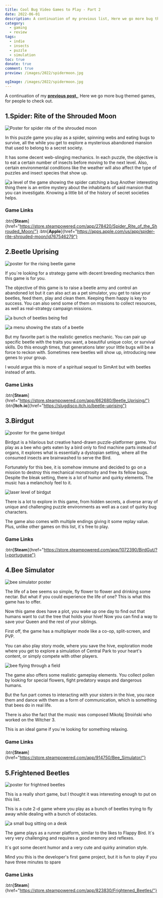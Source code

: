 ```yaml
---
title: Cool Bug Video Games to Play - Part 2
date: 2022-06-01
description: A continuation of my previous list, Here we go more bug themed games, for people to check out. From Puzzles to Insect Simulators, there´s some variety.
category:
  - gaming
  - review
tags:
  - indie
  - insects
  - puzzle
  - simulation
toc: true
donate: true
comment: true
preview: /images/2022/spidermoon.jpg

ogImage: /images/2022/spidermoon.jpg
---
```


A continuation of my [**previous post,**](/blog/cool-bug-games), Here we go more bug themed games, for people to check out.

## 1.Spider: Rite of the Shrouded Moon

![Poster for spider rite of the shrouded moon](/images/2022/spidermoon.jpg#center)

In this puzzle game you play as a spider, spinning webs and eating bugs to survive, all the while you get to explore a mysterious abandoned mansion that used to belong to a secret society.

It has some decent web-slinging mechanics. In each puzzle, the objective is to eat a certain number of insects before moving to the next level. Also, certain environmental conditions like the weather will also affect the type of puzzles and insect species that show up.

![a level of the game showing the spider catching a bug](/images/2022/spiderpuzzle.jpg#center)
Another interesting thing there is an entire mystery about the inhabitants of said mansion that you can investigate. Knowing a little bit of the history of secret societies helps.

### Game Links

:btn[**Steam**]{href="https://store.steampowered.com/app/278420/Spider_Rite_of_the_Shrouded_Moon/"}  :btn[**Apple**]{href="https://apps.apple.com/us/app/spider-rite-shrouded-moon/id767546279"}  


## 2.Beetle Uprising

![poster for the rising beetle game](/images/2022/beetlerising.jpg#center)

If you´re looking for a strategy game with decent breeding mechanics then this game is for you.

The objective of this game is to raise a beetle army and control an abandoned lot but it can also act as a pet simulator, you get to raise your beetles, feed them, play and clean them. Keeping them happy is key to success. You can also send some of them on missions to collect resources, as well as real-strategy campaign missions.

![a bunch of beetles being fed](/images/2022/beetlescreen.jpg#center)

![a menu showing the stats of a beetle](/images/2022/beetleraised.jpg#center)

But my favorite part is the realistic genetics mechanic. You can pair up specific beetle with the traits you want, a beautiful unique color, or survival skills. Do this enough times, that generations later your little bugs will be a force to reckon with. Sometimes new beetles will show up, introducing new genes to your group.

I would argue this is more of a spiritual sequel to SimAnt but with beetles instead of ants.

### Game Links

:btn[**Steam**]{href="https://store.steampowered.com/app/662680/Beetle_Uprising/"}  :btn[**Itch.io**]{href="https://slugdisco.itch.io/beetle-uprising"}  

## 3.Birdgut

![poster for the game birdgut](/images/2022/birdgut.jpg#center)

Birdgut is a hilarious but creative hand-drawn puzzle-platformer game. You play as a bee who gets eaten by a bird only to find machine parts instead of organs, it explores what is essentially a dystopian setting, where all the consumed insects are brainwashed to serve the Bird.

Fortunately for this bee, it is somehow immune and decided to go on a mission to destroy this mechanical monstrosity and free its fellow bugs. Despite the bleak setting, there is a lot of humor and quirky elements. The music has a melancholy feel to it.

![laser level of birdgut](/images/2022/birdgutlevel.jpg#center)

There is a lot to explore in this game, from hidden secrets, a diverse array of unique and challenging puzzle environments as well as a cast of quirky bug characters.

The game also comes with multiple endings giving it some replay value. Plus, unlike other games on this list, it´s free to play.

### Game Links

:btn[**Steam**]{href="https://store.steampowered.com/app/1072390/BirdGut/?l=portuguese"}  

## 4.Bee Simulator

![bee simulator poster](/images/2022/beesimulator.jpg#center)

The life of a bee seems so simple, fly flower to flower and drinking some nectar. But what if you could experience the life of one? This is what this game has to offer.

Now this game does have a plot, you wake up one day to find out that humans want to cut the tree that holds your hive! Now you can find a way to save your Queen and the rest of your siblings.

First off, the game has a multiplayer mode like a co-op, split-screen, and PVP.

You can also play story mode, where you save the hive, exploration mode where you get to explore a simulation of Central Park to your heart's content, or simply compete with other players.

![bee flying through a field](/images/2022/beesimulatorfly.jpg#center)

The game also offers some realistic gameplay elements. You collect pollen by looking for special flowers, fight predatory wasps and dangerous humans.

But the fun part comes to interacting with your sisters in the hive, you race them and dance with them as a form of communication, which is something that bees do in real life.

There is also the fact that the music was composed Mikołaj Stroiński who worked on the Witcher 3.

This is an ideal game if you´re looking for something relaxing.

### Game Links

:btn[**Steam**]{href="https://store.steampowered.com/app/914750/Bee_Simulator/"}  

## 5.Frightened Beetles

![poster for frightned beetles](/images/2022/beetlesjump.jpg#center)

This is a really short game, but I thought it was interesting enough to put on this list.

This is a cute 2-d game where you play as a bunch of beetles trying to fly away while dealing with a bunch of obstacles.

![a small bug sitting on a desk](/images/2022/beetledesk.jpg#center)

The game plays as a runner platform, similar to the likes to Flappy Bird. It´s very very challenging and requires a good memory and reflexes.

It´s got some decent humor and a very cute and quirky animation style.

Mind you this is the developer's first game project, but it is fun to play if you have three minutes to spare

### Game Links

:btn[**Steam**]{href="https://store.steampowered.com/app/823830/Frightened_Beetles/"}  
